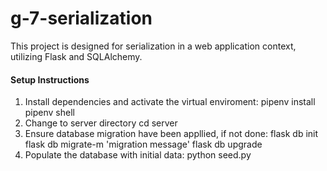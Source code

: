 # g-7-serialization
This project is designed for serialization in a web application context, utilizing Flask and SQLAlchemy.
#### Setup Instructions
1. Install dependencies and activate the virtual enviroment:
        pipenv install
        pipenv shell
2. Change to  server directory
        cd server
3. Ensure database migration have been appllied, if not done:
        flask db init
        flask db migrate-m 'migration message'
        flask db upgrade
4. Populate the database with initial data:
        python seed.py        

